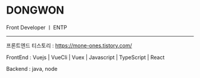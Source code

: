 # DONGWON
 

Front Developer ㅣ ENTP

---------------------------
  
프론트엔드 티스토리 : https://mone-ones.tistory.com/

FrontEnd : Vuejs | VueCli | Vuex | Javascript | TypeScript | React

Backend : java, node 
